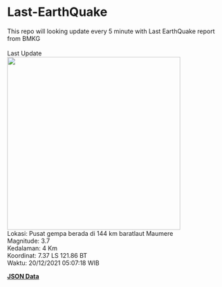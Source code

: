 # Last-EarthQuake
This repo will looking update every 5 minute with Last EarthQuake report from BMKG
<br>
<br>
Last Update
<br>
<img src="https://ews.bmkg.go.id/TEWS/data/20211220050718.mmi.jpg" width="400"/>
<br>
Lokasi: Pusat gempa berada di 144 km baratlaut Maumere <br>
Magnitude: 3.7 <br>
Kedalaman: 4 Km <br>
Koordinat: 7.37 LS 121.86 BT <br>
Waktu: 20/12/2021 05:07:18 WIB <br>

<a href="./data/data.json">**JSON Data**</a>

